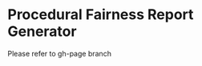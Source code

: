 Procedural Fairness Report Generator
===================================
Please refer to gh-page branch
